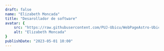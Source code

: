 ```yaml
---
draft: false
name: "Elizabeth Moncada"
title: "Desarollador de software"
avatar: {
    src: "https://raw.githubusercontent.com/PUJ-Ubicu/WebPageAstro-Ubicu/main/public/Equipo/ElizabethMoncada400x400.JPG",
    alt: "Elizabeth Moncada"
}
publishDate: "2023-05-01 10:00"
---
```

